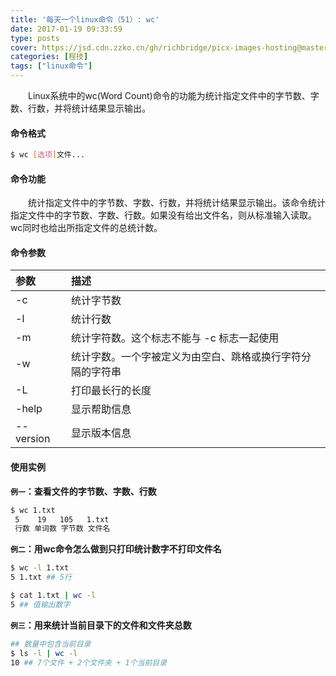 ```yaml
---
title: '每天一个linux命令（51）: wc'
date: 2017-01-19 09:33:59
type: posts
cover: https://jsd.cdn.zzko.cn/gh/richbridge/picx-images-hosting@master/thumbnail/CPA-审计.jpg
categories: [程技]
tags: ["linux命令"]
---
```

　　Linux系统中的wc(Word Count)命令的功能为统计指定文件中的字节数、字数、行数，并将统计结果显示输出。
<!-- more -->
#### 命令格式
```bash
$ wc [选项]文件...
```
#### 命令功能
　　统计指定文件中的字节数、字数、行数，并将统计结果显示输出。该命令统计指定文件中的字节数、字数、行数。如果没有给出文件名，则从标准输入读取。wc同时也给出所指定文件的总统计数。
#### 命令参数
| 参数 | 描述 |
| :- | :- |
| -c | 统计字节数 |
| -l | 统计行数 |
| -m | 统计字符数。这个标志不能与 -c 标志一起使用 |
| -w | 统计字数。一个字被定义为由空白、跳格或换行字符分隔的字符串 |
| -L | 打印最长行的长度 |
| -help | 显示帮助信息 |
| --version | 显示版本信息 |
#### 使用实例
**`例一`：查看文件的字节数、字数、行数**
```bash
$ wc 1.txt
 5    19   105   1.txt
 行数 单词数 字节数 文件名
```
**`例二`：用wc命令怎么做到只打印统计数字不打印文件名**
```bash
$ wc -l 1.txt
5 1.txt ## 5行

$ cat 1.txt | wc -l
5 ## 值输出数字
```
**`例三`：用来统计当前目录下的文件和文件夹总数**
```bash
## 数量中包含当前目录
$ ls -l | wc -l
10 ## 7个文件 + 2个文件夹 + 1个当前目录
```
